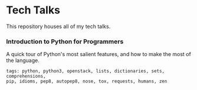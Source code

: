 Tech Talks
==========

This repository houses all of my tech talks. 

### Introduction to Python for Programmers

A quick tour of Python's most salient features, and how to make the most of the
language.

```
tags: python, python3, openstack, lists, dictionaries, sets, comprehensions,
pip, idioms, pep8, autopep8, nose, tox, requests, humans, zen
```

